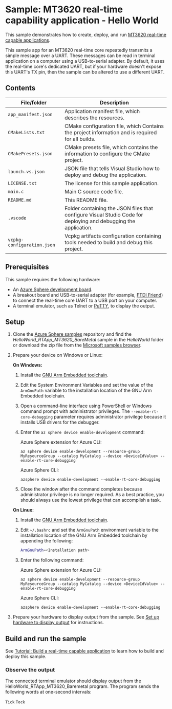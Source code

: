 ﻿# Sample: MT3620 real-time capability application - Hello World

This sample demonstrates how to create, deploy, and run [MT3620 real-time capable applications](https://learn.microsoft.com/azure-sphere/install/qs-real-time-application).

This sample app for an MT3620 real-time core repeatedly transmits a simple message over a UART. These messages can be read in terminal application on a computer using a USB-to-serial adapter. By default, it uses the real-time core's dedicated UART, but if your hardware doesn't expose this UART's TX pin, then the sample can be altered to use a different UART.

## Contents

| File/folder           | Description |
|-----------------------|-------------|
| `app_manifest.json`   | Application manifest file, which describes the resources. |
| `CMakeLists.txt`      | CMake configuration file, which Contains the project information and is required for all builds. |
| `CMakePresets.json`   | CMake presets file, which contains the information to configure the CMake project. |
| `launch.vs.json`      | JSON file that tells Visual Studio how to deploy and debug the application. |
| `LICENSE.txt`         | The license for this sample application. |
| `main.c`              | Main C source code file. |
| `README.md`           | This README file. |
| `.vscode`             | Folder containing the JSON files that configure Visual Studio Code for deploying and debugging the application. |
| `vcpkg-configuration.json` | Vcpkg artifacts configuration containing tools needed to build and debug this project. |

## Prerequisites

This sample requires the following hardware:

- An [Azure Sphere development board](https://aka.ms/azurespheredevkits).
- A breakout board and USB-to-serial adapter (for example, [FTDI Friend](https://www.adafruit.com/product/284)) to connect the real-time core UART to a USB port on your computer.
- A terminal emulator, such as Telnet or [PuTTY](https://www.chiark.greenend.org.uk/~sgtatham/putty/), to display the output.

## Setup

1. Clone the [Azure Sphere samples](https://github.com/Azure/azure-sphere-samples) repository and find the *HelloWorld_RTApp_MT3620_BareMetal* sample in the *HelloWorld* folder or download the zip file from the [Microsoft samples browser](https://learn.microsoft.com/samples/azure/azure-sphere-samples/helloworld/).

1. Prepare your device on Windows or Linux:

   **On Windows:**

   1. Install the [GNU Arm Embedded toolchain](https://developer.arm.com/Tools%20and%20Software/GNU%20Toolchain).

   1. Edit the System Environment Variables and set the value of the `ArmGnuPath` variable to the installation location of the GNU Arm Embedded toolchain.

   1. Open a command-line interface using PowerShell or Windows command prompt with administrator privileges. The `--enable-rt-core-debugging` parameter requires administrator privilege because it installs USB drivers for the debugger.

   1. Enter the `az sphere device enable-development` command:

       Azure Sphere extension for Azure CLI:

       ```
       az sphere device enable-development --resource-group MyResourceGroup --catalog MyCatalog --device <DeviceIdValue> --enable-rt-core-debugging
       ```
    
       Azure Sphere CLI:

       ```
       azsphere device enable-development --enable-rt-core-debugging
       ```

   1. Close the window after the command completes because administrator privilege is no longer required. As a best practice, you should always use the lowest privilege that can accomplish a task.

   **On Linux:**

   1. Install the [GNU Arm Embedded toolchain](https://developer.arm.com/Tools%20and%20Software/GNU%20Toolchain).

   1. Edit `~/.bashrc` and set the `ArmGnuPath` environment variable to the installation location of the GNU Arm Embedded toolchain by appending the following:

       ```bash
       ArmGnuPath=<Installation path>
       ```

   1. Enter the following command:

       Azure Sphere extension for Azure CLI:

       ```
       az sphere device enable-development --resource-group MyResourceGroup --catalog MyCatalog --device <DeviceIdValue> --enable-rt-core-debugging
       ```
    
       Azure Sphere CLI:

       ```
       azsphere device enable-development --enable-rt-core-debugging
       ```

1. Prepare your hardware to display output from the sample. See [Set up hardware to display output](https://learn.microsoft.com/azure-sphere/install/qs-real-time-application#set-up-hardware-to-display-output) for instructions.

## Build and run the sample

See [Tutorial: Build a real-time capable application](https://learn.microsoft.com/azure-sphere/install/qs-real-time-application) to learn how to build and deploy this sample.

### Observe the output

The connected terminal emulator should display output from the HelloWorld_RTApp_MT3620_Baremetal program. The program sends the following words at one-second intervals:

   `Tick`
   `Tock`
